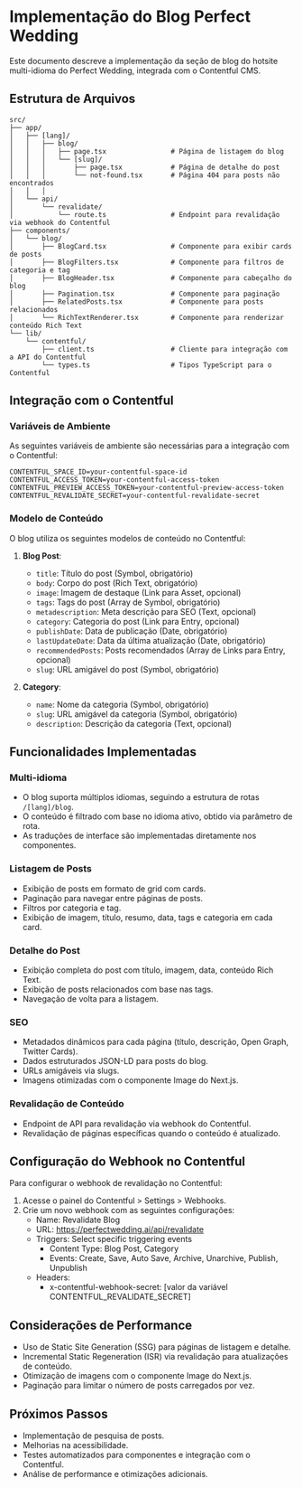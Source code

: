 # Implementação do Blog Perfect Wedding

Este documento descreve a implementação da seção de blog do hotsite multi-idioma do Perfect Wedding, integrada com o Contentful CMS.

## Estrutura de Arquivos

```
src/
├── app/
│   ├── [lang]/
│   │   ├── blog/
│   │   │   ├── page.tsx                # Página de listagem do blog
│   │   │   └── [slug]/
│   │   │       ├── page.tsx            # Página de detalhe do post
│   │   │       └── not-found.tsx       # Página 404 para posts não encontrados
│   │   │
│   └── api/
│       └── revalidate/
│           └── route.ts                # Endpoint para revalidação via webhook do Contentful
├── components/
│   └── blog/
│       ├── BlogCard.tsx                # Componente para exibir cards de posts
│       ├── BlogFilters.tsx             # Componente para filtros de categoria e tag
│       ├── BlogHeader.tsx              # Componente para cabeçalho do blog
│       ├── Pagination.tsx              # Componente para paginação
│       ├── RelatedPosts.tsx            # Componente para posts relacionados
│       └── RichTextRenderer.tsx        # Componente para renderizar conteúdo Rich Text
└── lib/
    └── contentful/
        ├── client.ts                   # Cliente para integração com a API do Contentful
        └── types.ts                    # Tipos TypeScript para o Contentful
```

## Integração com o Contentful

### Variáveis de Ambiente

As seguintes variáveis de ambiente são necessárias para a integração com o Contentful:

```
CONTENTFUL_SPACE_ID=your-contentful-space-id
CONTENTFUL_ACCESS_TOKEN=your-contentful-access-token
CONTENTFUL_PREVIEW_ACCESS_TOKEN=your-contentful-preview-access-token
CONTENTFUL_REVALIDATE_SECRET=your-contentful-revalidate-secret
```

### Modelo de Conteúdo

O blog utiliza os seguintes modelos de conteúdo no Contentful:

1. **Blog Post**:
   - `title`: Título do post (Symbol, obrigatório)
   - `body`: Corpo do post (Rich Text, obrigatório)
   - `image`: Imagem de destaque (Link para Asset, opcional)
   - `tags`: Tags do post (Array de Symbol, obrigatório)
   - `metadescription`: Meta descrição para SEO (Text, opcional)
   - `category`: Categoria do post (Link para Entry, opcional)
   - `publishDate`: Data de publicação (Date, obrigatório)
   - `lastUpdateDate`: Data da última atualização (Date, obrigatório)
   - `recommendedPosts`: Posts recomendados (Array de Links para Entry, opcional)
   - `slug`: URL amigável do post (Symbol, obrigatório)

2. **Category**:
   - `name`: Nome da categoria (Symbol, obrigatório)
   - `slug`: URL amigável da categoria (Symbol, obrigatório)
   - `description`: Descrição da categoria (Text, opcional)

## Funcionalidades Implementadas

### Multi-idioma

- O blog suporta múltiplos idiomas, seguindo a estrutura de rotas `/[lang]/blog`.
- O conteúdo é filtrado com base no idioma ativo, obtido via parâmetro de rota.
- As traduções de interface são implementadas diretamente nos componentes.

### Listagem de Posts

- Exibição de posts em formato de grid com cards.
- Paginação para navegar entre páginas de posts.
- Filtros por categoria e tag.
- Exibição de imagem, título, resumo, data, tags e categoria em cada card.

### Detalhe do Post

- Exibição completa do post com título, imagem, data, conteúdo Rich Text.
- Exibição de posts relacionados com base nas tags.
- Navegação de volta para a listagem.

### SEO

- Metadados dinâmicos para cada página (título, descrição, Open Graph, Twitter Cards).
- Dados estruturados JSON-LD para posts do blog.
- URLs amigáveis via slugs.
- Imagens otimizadas com o componente Image do Next.js.

### Revalidação de Conteúdo

- Endpoint de API para revalidação via webhook do Contentful.
- Revalidação de páginas específicas quando o conteúdo é atualizado.

## Configuração do Webhook no Contentful

Para configurar o webhook de revalidação no Contentful:

1. Acesse o painel do Contentful > Settings > Webhooks.
2. Crie um novo webhook com as seguintes configurações:
   - Name: Revalidate Blog
   - URL: https://perfectwedding.ai/api/revalidate
   - Triggers: Select specific triggering events
     - Content Type: Blog Post, Category
     - Events: Create, Save, Auto Save, Archive, Unarchive, Publish, Unpublish
   - Headers: 
     - x-contentful-webhook-secret: [valor da variável CONTENTFUL_REVALIDATE_SECRET]

## Considerações de Performance

- Uso de Static Site Generation (SSG) para páginas de listagem e detalhe.
- Incremental Static Regeneration (ISR) via revalidação para atualizações de conteúdo.
- Otimização de imagens com o componente Image do Next.js.
- Paginação para limitar o número de posts carregados por vez.

## Próximos Passos

- Implementação de pesquisa de posts.
- Melhorias na acessibilidade.
- Testes automatizados para componentes e integração com o Contentful.
- Análise de performance e otimizações adicionais. 